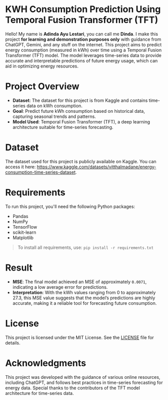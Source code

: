 # KWH Consumption Prediction Using Temporal Fusion Transformer (TFT)

Hello! My name is **Adinda Ayu Lestari**, you can call me **Dinda**. I make this project **for learning and demonstration purposes only** with guidance from ChatGPT, Gemini, and any stuff on the internet. This project aims to predict energy consumption (measured in kWh) over time using a Temporal Fusion Transformer (TFT) model. The model leverages time-series data to provide accurate and interpretable predictions of future energy usage, which can aid in optimizing energy resources.

# Project Overview
- **Dataset**: The dataset for this project is from Kaggle and contains time-series data on kWh consumption.
- **Goal**: Predict future kWh consumption based on historical data, capturing seasonal trends and patterns.
- **Model Used**: Temporal Fusion Transformer (TFT), a deep learning architecture suitable for time-series forecasting.

# Dataset
The dataset used for this project is publicly available on Kaggle. You can access it here: https://www.kaggle.com/datasets/vitthalmadane/energy-consumption-time-series-dataset.

# Requirements
To run this project, you'll need the following Python packages:

- Pandas
- NumPy
- TensorFlow
- scikit-learn
- Matplotlib

>To install all requirements, use:
`pip install -r requirements.txt`

#  Result
- **MSE**: The final model achieved an MSE of approximately `0.0071`, indicating a low average error for predictions.
- **Interpretation**: With the kWh values ranging from 0 to approximately 27.3, this MSE value suggests that the model’s predictions are highly accurate, making it a reliable tool for forecasting future consumption.

#  License
This project is licensed under the MIT License. See the [LICENSE](LICENSE) file for details.

#  Acknowledgments
This project was developed with the guidance of various online resources, including ChatGPT, and follows best practices in time-series forecasting for energy data. Special thanks to the contributors of the TFT model architecture for time-series data.




